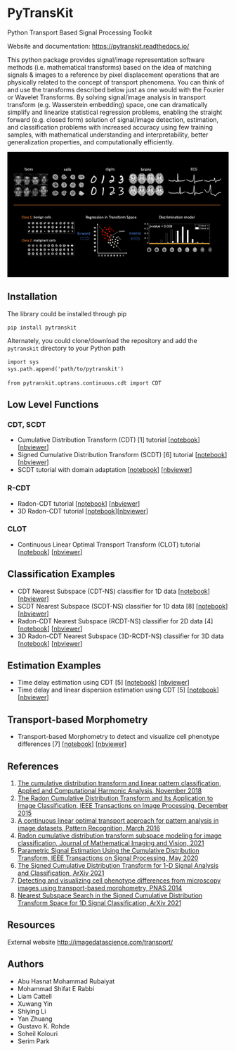 # PyTransKit
Python Transport Based Signal Processing Toolkit

Website and documentation: https://pytranskit.readthedocs.io/

This python package provides signal/image representation software methods (i.e. mathematical transforms) based on the idea of matching signals & images to a reference by pixel displacement operations that are physically related to the concept of transport phenomena. You can think of and use the transforms described below just as one would with the Fourier or Wavelet Transforms. By solving signal/image analysis in transport transform (e.g. Wasserstein embedding) space, one can dramatically simplify and linearize statistical regression problems, enabling the straight forward (e.g. closed form) solution of signal/image detection, estimation, and classification problems with increased accuracy using few training samples, with mathematical understanding and interpretability, better generalization properties, and computationally efficiently.

<!-- ![pytranskit_figure](https://user-images.githubusercontent.com/14927119/144304291-986a902d-f7d6-4cf4-987a-92b0a0e5a7b7.png) -->
![pytranskit_figure](README_figures/pytranskit_figure.png)

## Installation
The library could be installed through pip
```
pip install pytranskit
```
Alternately, you could clone/download the repository and add the `pytranskit` directory to your Python path
```
import sys
sys.path.append('path/to/pytranskit')

from pytranskit.optrans.continuous.cdt import CDT
```

## Low Level Functions
### CDT, SCDT
- Cumulative Distribution Transform (CDT) [1] tutorial [[notebook](https://github.com/rohdelab/PyTransKit/blob/master/tutorials/01_tutorial_cdt.ipynb)] [[nbviewer](https://nbviewer.jupyter.org/github/rohdelab/PyTransKit/blob/master/tutorials/01_tutorial_cdt.ipynb)]
- Signed Cumulative Distribution Transform (SCDT) [6] tutorial [[notebook](https://github.com/rohdelab/PyTransKit/blob/master/tutorials/09_tutorial_SCDT_classification.ipynb)] [[nbviewer](https://nbviewer.jupyter.org/github/rohdelab/PyTransKit/blob/master/tutorials/09_tutorial_SCDT_classification.ipynb)]
- SCDT tutorial with domain adaptation [[notebook](https://github.com/rohdelab/PyTransKit/blob/master/tutorials/10_tutorial_SCDT.ipynb)] [[nbviewer](https://nbviewer.jupyter.org/github/rohdelab/PyTransKit/blob/master/tutorials/10_tutorial_SCDT.ipynb)]
### R-CDT
- Radon-CDT tutorial [[notebook](https://github.com/rohdelab/PyTransKit/blob/master/tutorials/02_tutorial_rcdt.ipynb)] [[nbviewer](https://nbviewer.jupyter.org/github/rohdelab/PyTransKit/blob/master/tutorials/02_tutorial_rcdt.ipynb)]
- 3D Radon-CDT tutorial [[notebook](https://github.com/rohdelab/PyTransKit/blob/master/tutorials/05_tutorial_rcdt3D.ipynb)][[nbviewer](https://nbviewer.jupyter.org/github/rohdelab/PyTransKit/blob/master/tutorials/05_tutorial_rcdt3D.ipynb)]
### CLOT
- Continuous Linear Optimal Transport Transform (CLOT) tutorial [[notebook](https://github.com/rohdelab/PyTransKit/blob/master/tutorials/07_tutorial_clot.ipynb)] [[nbviewer](https://nbviewer.jupyter.org/github/rohdelab/PyTransKit/blob/master/tutorials/07_tutorial_clot.ipynb)]

## Classification Examples
- CDT Nearest Subspace (CDT-NS) classifier for 1D data [[notebook](https://github.com/rohdelab/PyTransKit/blob/master/tutorials/04_tutorial_CDT-NS_classifier.ipynb)] [[nbviewer](https://nbviewer.jupyter.org/github/rohdelab/PyTransKit/blob/master/tutorials/04_tutorial_CDT-NS_classifier.ipynb)]
- SCDT Nearest Subspace (SCDT-NS) classifier for 1D data [8] [[notebook](https://github.com/rohdelab/PyTransKit/blob/master/tutorials/11_tutorial_SCDT-NS_classifier.ipynb)] [[nbviewer](https://nbviewer.org/github/rohdelab/PyTransKit/blob/master/tutorials/11_tutorial_SCDT-NS_classifier.ipynb)]
- Radon-CDT Nearest Subspace (RCDT-NS) classifier for 2D data [4] [[notebook](https://github.com/rohdelab/PyTransKit/blob/master/tutorials/03_tutorial_RCDT-NS_classifier.ipynb)] [[nbviewer](https://nbviewer.jupyter.org/github/rohdelab/PyTransKit/blob/master/tutorials/03_tutorial_RCDT-NS_classifier.ipynb)]
- 3D Radon-CDT Nearest Subspace (3D-RCDT-NS) classifier for 3D data [[notebook](https://github.com/rohdelab/PyTransKit/blob/master/tutorials/06_tutorial_3DRCDT-NS_classifier.ipynb)] [[nbviewer](https://nbviewer.jupyter.org/github/rohdelab/PyTransKit/blob/master/tutorials/06_tutorial_3DRCDT-NS_classifier.ipynb)]

## Estimation Examples
- Time delay estimation using CDT [5] [[notebook](https://github.com/rohdelab/PyTransKit/blob/master/Examples/Example01_estimation_delay.ipynb)] [[nbviewer](https://nbviewer.jupyter.org/github/rohdelab/PyTransKit/blob/master/Examples/Example01_estimation_delay.ipynb)]
- Time delay and linear dispersion estimation using CDT [5] [[notebook](https://github.com/rohdelab/PyTransKit/blob/master/Examples/Example02_estimation_delay_linear_dispersion.ipynb)] [[nbviewer](https://nbviewer.jupyter.org/github/rohdelab/PyTransKit/blob/master/Examples/Example02_estimation_delay_linear_dispersion.ipynb)]

## Transport-based Morphometry
- Transport-based Morphometry to detect and visualize cell phenotype differences [7] [[notebook](https://github.com/rohdelab/PyTransKit/blob/master/tutorials/08_tutorial_TBM.ipynb)] [[nbviewer](https://nbviewer.jupyter.org/github/rohdelab/PyTransKit/blob/master/tutorials/08_tutorial_TBM.ipynb)]


## References
1. [The cumulative distribution transform and linear pattern classification, Applied and Computational Harmonic Analysis, November 2018](http://www.sciencedirect.com/science/article/pii/S1063520317300076)
2. [The Radon Cumulative Distribution Transform and Its Application to Image Classification, IEEE Transactions on Image Processing, December 2015](https://ieeexplore.ieee.org/document/7358128)
3. [A continuous linear optimal transport approach for pattern analysis in image datasets, Pattern Recognition, March 2016](https://www.sciencedirect.com/science/article/abs/pii/S0031320315003507)
4. [Radon cumulative distribution transform subspace modeling for image classification, Journal of Mathematical Imaging and Vision, 2021](https://link.springer.com/article/10.1007/s10851-021-01052-0)
5. [Parametric Signal Estimation Using the Cumulative Distribution Transform, IEEE Transactions on Signal Processing, May 2020](https://ieeexplore.ieee.org/abstract/document/9099391)
6. [The Signed Cumulative Distribution Transform for 1-D Signal Analysis and Classification, ArXiv 2021](https://arxiv.org/abs/2106.02146)
7. [Detecting and visualizing cell phenotype differences from microscopy images using transport-based morphometry, PNAS 2014](https://www.pnas.org/content/111/9/3448.short)
8. [Nearest Subspace Search in the Signed Cumulative Distribution Transform Space for 1D Signal Classification, ArXiv 2021](https://arxiv.org/abs/2110.05606)

## Resources
External website http://imagedatascience.com/transport/

## Authors
- Abu Hasnat Mohammad Rubaiyat
- Mohammad Shifat E Rabbi
- Liam Cattell
- Xuwang Yin
- Shiying Li
- Yan Zhuang
- Gustavo K. Rohde
- Soheil Kolouri
- Serim Park
